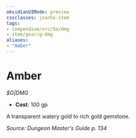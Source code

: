 ```yaml
---
obsidianUIMode: preview
cssclasses: json5e-item
tags:
- compendium/src/5e/dmg
- item/gear/g-dmg
aliases: 
- "Amber"
---
```

# Amber
*$G|DMG*  

- **Cost**: 100 gp

A transparent watery gold to rich gold gemstone.

*Source: Dungeon Master's Guide p. 134*